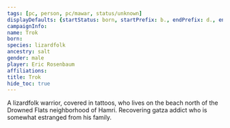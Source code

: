 ```yaml
---
tags: [pc, person, pc/mawar, status/unknown]
displayDefaults: {startStatus: born, startPrefix: b., endPrefix: d., endStatus: died}
campaignInfo:
name: Trok
born:
species: lizardfolk
ancestry: salt
gender: male
player: Eric Rosenbaum
affiliations:
title: Trok
hide_toc: true
---
```


A lizardfolk warrior, covered in tattoos, who lives on the beach north of the Drowned Flats neighborhood of Hamri. Recovering gatza addict who is somewhat estranged from his family.